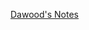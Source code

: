 [Dawood's Notes](https://github.com/4W4I5/Semester-6-Notes/blob/main/InfoSec/Info_sec/Info%20sec%20P1.pdf)
